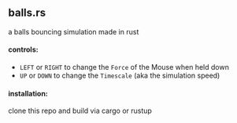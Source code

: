 ## balls.rs
a balls bouncing simulation made in rust  

#### controls:
- `LEFT` or `RIGHT` to change the `Force` of the Mouse when held down
- `UP` or `DOWN` to change the `Timescale` (aka the simulation speed)

#### installation:
clone this repo and build via cargo or rustup  